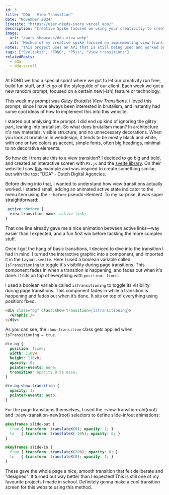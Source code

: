 ```yaml
---
id: 3
title: "DDA - View Transition"
date: "November 2024"
livesite: "https://user-needs-ivory.vercel.app/"
description: "Creative Spike focused on using your creativitiy to create a view transition."
image:
  url: "/work-showcase/dda-view.webp"
  alt: "Mockup of my creative spike focused on implementing view transitions in the Dutch Digital Agencies website,"
notes: "This project uses an API that is still being used and worked on/with by other students. This means that this project may not work anymore."
tags: ["Sveltekit", "FDND", "P5js", "View transitions"]
relatedPosts:
  - dda
  - dda-scroll
---
```


At FDND we had a special sprint where we got to let our creativity run free, build fun stuff, and let go of the styleguide of our client. Each week we got a new random prompt, focused on a certain new(-ish) feature or technology.

This week my prompt was <em>Glitzy Brutalist View Transitions</em>. I loved this prompt, since I have always been interested in brutalism, and instantly had some cool ideas of how to implement this into this website.

I started out analysing the prompt. I did end up kind of ignoring the glitzy part, leaning into brutalism. So what does brutalism mean? In architecture it's raw materials, visible structure, and no unnecessary decorations. When you look at brutalism in webdesign, it tends to be mostly black and white, with one or two colors as accent, simple fonts, often big headings, minimal to no decorative elements.

So how do I translate this to a view transition? I decided to go big and bold, and created an interactive screen with `P5.js` and the <a href="https://p5-svelte.netlify.app/">svelte library</a>. On their website,I saw <a href="https://p5-svelte.netlify.app/examples/wavemaker">this</a> example and was inspired to create something similar, but with the text "DDA" - Dutch Digital Agencies.

Before diving into that, I wanted to understand how view transitions actually worked. I started small, adding an animated active state indicator to the menu item using the `::before` pseudo-element. To my surprise, it was super straightforward:

```css
.active::before {
  view-transition-name: active-link;
}
```

That one line already gave me a nice animation between active links—way easier than I expected, and a fun first win before tackling the more complex stuff.


Once I got the hang of basic transitions, I deciced to dive into the transition I had in mind. I turned the interactive graphic into a component, and imported it in the `Layout.svelte`. Here I used a boolean variable called `isTransitioning` to toggle it's visibility during page transitions. This component fades in when a transition is happening, and fades out when it's done. It sits on top of everything with `position: fixed`. 

I used a boolean variable called `isTransitioning` to toggle its visibility during page transitions. This component fades in while a transition is happening and fades out when it’s done. It sits on top of everything using position: fixed.

```html
<div class="bg" class:show-transition={isTransitioning}>
  <Graphic />
</div>
```

As you can see, the `show-transition` class gets applied when `isTransitioning = true`.

```css
div.bg {
  position: fixed;
  width: 110vw;
  height: 110vh;
  opacity: 0;
  pointer-events: none;
  transition: opacity 0.5s ease;
}

div.bg.show-transition {
  opacity: 1;
  pointer-events: auto;
}
```

For the page transitions themselves, I used the ::view-transition-old(root) and ::view-transition-new(root) selectors to define slide-in/out animations:

```css
@keyframes slide-out {
  from { transform: translateX(0); opacity: 1; }
  to   { transform: translateX(-20%); opacity: 0; }
}

@keyframes slide-in {
  from { transform: translateX(20%); opacity: 0; }
  to   { transform: translateX(0); opacity: 1; }
}
```

These gave the whole page a nice, smooth transition that felt deliberate and "designed". It turned out way better than I expected! 
This is still one of my favourite projects I made in school. Definitely gonna make a cool transition screen for this website using this method.